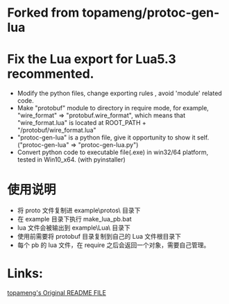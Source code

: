 Forked from topameng/protoc-gen-lua
==============
# Fix the Lua export for Lua5.3 recommented. 
* Modify the python files, change exporting rules , avoid 'module' related code.
* Make "protobuf" module to directory in require mode, for example, "wire_format" => "protobuf.wire_format", which means that "wire_format.lua" is located at ROOT_PATH + "/protobuf/wire_format.lua"
* "protoc-gen-lua" is a python file, give it opportunity to show it self. ("protoc-gen-lua" => "protoc-gen-lua.py")
* Convert python code to executable file(.exe) in win32/64 platform, tested in Win10_x64. (with pyinstaller)

# 使用说明
* 将 proto 文件复制进 example\protos\ 目录下
* 在 example 目录下执行 make_lua_pb.bat
* lua 文件会被输出到 example\Lua\ 目录下
* 使用前需要将 protobuf 目录复制到自己的 Lua 文件根目录下
* 每个 pb 的 lua 文件，在 require 之后会返回一个对象，需要自己管理。


# Links:
[topameng's Original README FILE](README.old.md)
